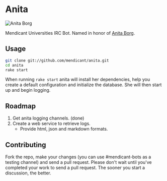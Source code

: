 Anita
=====

![Anita Borg](http://i.imgur.com/XOY0N.jpg)

Mendicant Universities IRC Bot. Named in honor of
[Anita Borg](http://en.wikipedia.org/wiki/Anita_Borg).

Usage
-----

```bash
git clone git://github.com/mendicant/anita.git
cd anita
rake start
```

When running `rake start` anita will install her dependencies, help you create
a default configuration and initialize the database. She will then start up
and begin logging.

Roadmap
-------

1. Get anita logging channels. (done)
2. Create a web service to retrieve logs.
   - Provide html, json and markdown formats.

Contributing
------------

Fork the repo, make your changes (you can use #mendicant-bots as a testing
channel) and send a pull request. Please don't wait until you've completed
your work to send a pull request. The sooner you start a discussion, the
better.
